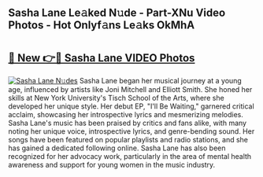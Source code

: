## Sasha Lane Le𝚊ked N𝚞de - Part-XNu Video Photos - Hot Onlyf𝚊ns Le𝚊ks OkMhA

# <h2><a href="http://ac11207.deff.icu/?id=Sasha+Lane">🔗 New 👉🔴 Sasha Lane VIDEO Photos</a></h2>

[![Sasha Lane N𝚞des](https://i.imgur.com/rIISA9y.gif)](http://ac11207.deff.icu/?id=Sasha+Lane)
Sasha Lane began her musical journey at a young age, influenced by artists like Joni Mitchell and Elliott Smith. She honed her skills at New York University's Tisch School of the Arts, where she developed her unique style. Her debut EP, "I'll Be Waiting," garnered critical acclaim, showcasing her introspective lyrics and mesmerizing melodies. Sasha Lane's music has been praised by critics and fans alike, with many noting her unique voice, introspective lyrics, and genre-bending sound. Her songs have been featured on popular playlists and radio stations, and she has gained a dedicated following online. Sasha Lane has also been recognized for her advocacy work, particularly in the area of mental health awareness and support for young women in the music industry.
